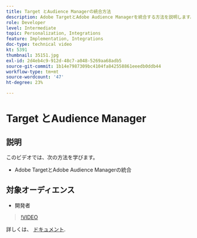 ```yaml
---
title: Target とAudience Managerの統合方法
description: Adobe TargetとAdobe Audience Managerを統合する方法を説明します。
role: Developer
level: Intermediate
topic: Personalization, Integrations
feature: Implementation, Integrations
doc-type: technical video
kt: 5391
thumbnail: 35151.jpg
exl-id: 2d4eb4c9-912d-48c7-a048-5269aa68adb5
source-git-commit: 1b14e7987309bc4104fa842558861eeedb0ddb44
workflow-type: tm+mt
source-wordcount: '47'
ht-degree: 23%

---
```


# Target とAudience Manager

## 説明

このビデオでは、次の方法を学びます。

* Adobe TargetとAdobe Audience Managerの統合

## 対象オーディエンス

* 開発者

>[!VIDEO](https://video.tv.adobe.com/v/35151/?quality=12)

詳しくは、 [ドキュメント](https://experienceleague.adobe.com/docs/audience-manager/user-guide/implementation-integration-guides/integration-other-solutions/aam-target-integration.html?lang=en).
